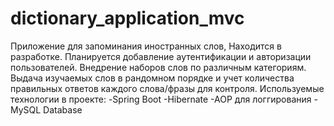 # dictionary_application_mvc
Приложение для запоминания иностранных слов, Находится в разработке. Планируется добавление аутентификации и авторизации пользователей.
Внедрение наборов слов по различным категориям. Выдача изучаемых слов в рандомном порядке и учет количества правильных ответов каждого слова/фразы для контроля.
Используемые технологии в проекте:
-Spring Boot
-Hibernate
-AOP для логгирования
-MySQL Database
